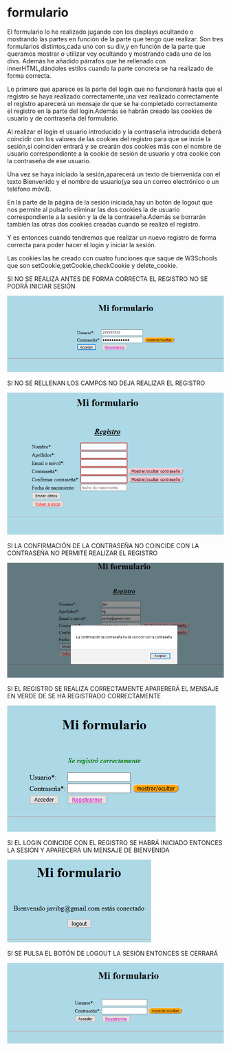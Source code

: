 # formulario
El formulario lo he realizado jugando con los displays ocultando o mostrando las partes en función de la parte que tengo que realizar.
Son tres formularios distintos,cada uno con su div,y en función de la parte que queramos mostrar o utilizar voy ocultando y mostrando
cada uno de los divs.
Además he añadido párrafos que he rellenado con innerHTML,dándoles estilos cuando la parte concreta se ha realizado de forma correcta.

Lo primero que aparece es la parte del login que no funcionará hasta que el registro se haya realizado correctamente,una vez realizado
correctamente el registro aparecerá un mensaje de que se ha completado correctamente el registro en la parte del login.Además
se habrán creado las cookies de usuario y de contraseña del formulario.

Al realizar el login el usuario introducido y la contraseña introducida deberá coincidir con los valores de las cookies del registro para
que se inicie la sesión,si coinciden entrará y se crearán dos cookies más con el nombre de usuario correspondiente a la cookie de sesión
de usuario y otra cookie con la contraseña de ese usuario.

Una vez se haya iniciado la sesión,aparecerá un texto de bienvenida con el texto Bienvenido y el nombre de usuario(ya sea un correo
electrónico o un teléfono móvil).

En la parte de la página de la sesión iniciada,hay un botón de logout que nos permite al pulsarlo eliminar las dos cookies la de usuario
correspondiente a la sesión y la de la contraseña.Además se borrarán también las otras dos cookies creadas cuando se realizó el registro.

Y es entonces cuando tendremos que realizar un nuevo registro de forma correcta para poder hacer el login y iniciar la sesión.

Las cookies las he creado con cuatro funciones que saque de W3Schools que son setCookie,getCookie,checkCookie y delete_cookie.

SI NO SE REALIZA ANTES DE FORMA CORRECTA EL REGISTRO NO SE PODRÁ INICIAR SESIÓN

![alt text](https://github.com/javiCE98/formulario/blob/master/capturas/Captura1.PNG)

SI NO SE RELLENAN LOS CAMPOS NO DEJA REALIZAR EL REGISTRO

![alt text](https://github.com/javiCE98/formulario/blob/master/capturas/Captura2.PNG)

SI LA CONFIRMACIÓN DE LA CONTRASEÑA NO COINCIDE CON LA CONTRASEÑA NO PERMITE REALIZAR EL REGISTRO

![alt text](https://github.com/javiCE98/formulario/blob/master/capturas/Captura3.PNG)

SI EL REGISTRO SE REALIZA CORRECTAMENTE APARERERÁ EL MENSAJE EN VERDE DE SE HA REGISTRADO CORRECTAMENTE

![alt text](https://github.com/javiCE98/formulario/blob/master/capturas/Captura4.PNG)

SI EL LOGIN COINCIDE CON EL REGISTRO SE HABRÁ INICIADO ENTONCES LA SESIÓN Y APARECERÁ UN MENSAJE DE BIENVENIDA

![alt text](https://github.com/javiCE98/formulario/blob/master/capturas/Captura5.PNG)

SI SE PULSA EL BOTÓN DE LOGOUT LA SESIÓN ENTONCES SE CERRARÁ

![alt text](https://github.com/javiCE98/formulario/blob/master/capturas/Captura6.PNG)
